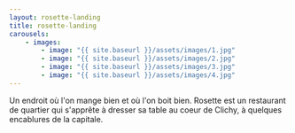 ```yaml
---
layout: rosette-landing
title: rosette-landing
carousels:
    - images:
        - image: "{{ site.baseurl }}/assets/images/1.jpg"
        - image: "{{ site.baseurl }}/assets/images/2.jpg"
        - image: "{{ site.baseurl }}/assets/images/3.jpg"
        - image: "{{ site.baseurl }}/assets/images/4.jpg"
---
```

Un endroit où l'on mange bien et où l'on boit bien. Rosette est un restaurant de quartier qui s'apprête à dresser sa table au coeur de Clichy, à quelques encablures de la capitale.